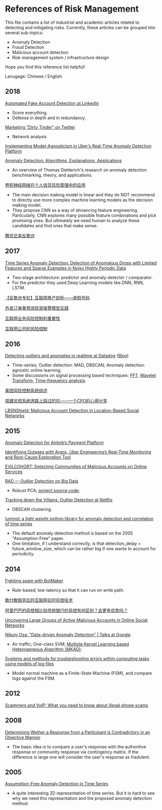 # References of Risk Management

This file contains a list of industrial and academic articles related to detecting and mitigating risks. Currently, these articles can be grouped into several sub-topics:

- Anomaly Detection
- Fraud Detection
- Malicious account detection
- Risk management system / infrastructure design

Hope you find this reference list helpful!

Lanugage: Chinese / English

## 2018

[Automated Fake Account Detection at LinkedIn](https://engineering.linkedin.com/blog/2018/09/automated-fake-account-detection-at-linkedin)

- Score everything.
- Defense in depth and in redundancy.

[Marketing "Dirty Tinder" on Twitter](https://labsblog.f-secure.com/2018/03/16/marketing-dirty-tinder-on-twitter/)
- Network analysis

[Implementing Model-Agnosticism in Uber’s Real-Time Anomaly Detection Platform](https://eng.uber.com/anomaly-detection/)

[Anomaly Detection: Algorithms, Explanations, Applications](https://www.microsoft.com/en-us/research/video/anomaly-detection-algorithms-explanations-applications/)

- An overview of Thomas Dietterich's research on anomaly detection benchmarking, theory, and applications.

[卷积神经网络在个人信贷风险管理中的应用](https://mp.weixin.qq.com/s/kpqYRAYiePZscC-tyLtzYw)

- The main decision making model is linear and they do NOT recommend to directly use more complex machine learning models as the decision making model.
- They propose CNN as a way of ehnancing feature engineering. Particularly, CNN explores many possible feature combinations and pick promising ones. But ultimately we need human to analyze these candidates and find ones that make sense.


[腾讯交易反欺诈](https://mp.weixin.qq.com/s/uqa9zY4oUfaEMdnEmP6glg)

## 2017

[Time Series Anomaly Detection: Detection of Anomalous Drops with Limited Features and Sparse Examples in Noisy Highly Periodic Data](https://arxiv.org/pdf/1708.03665.pdf)

- Two-stage architecture: predictor and anomaly-detector / comparator.
- For the predictor they used Deep Learning models like DNN, RNN, LSTM.

[【反欺诈专栏】互联网黑产剖析——虚假号码](https://zhuanlan.zhihu.com/p/25474128)

[外卖订单量预测异常报警模型实践](https://tech.meituan.com/order-holtwinter.html)

[互联网业务风险控制的重要性](https://www.jianshu.com/p/bd6eb2d2b91b)

[互联网公司的风险控制](https://yq.aliyun.com/articles/136434)

## 2016

[Detecting outliers and anomalies in realtime at Datadog](https://www.youtube.com/watch?v=mG4ZpEhRKHA) ([Blog](https://www.datadoghq.com/blog/outlier-detection-algorithms-at-datadog))

- Time-series; Outlier detection: MAD, DBSCAN; Anomaly detection: agnostic online learning;
- Some discussions on signal processing based techniques: [FFT](https://en.wikipedia.org/wiki/Fast_Fourier_transform), [Wavelet Transform](https://en.wikipedia.org/wiki/Wavelet_transform), [Time–frequency analysis](https://en.wikipedia.org/wiki/Time–frequency_analysis).

[美团风险控制系统综述](https://tech.meituan.com/online-risk-control.html) 

[搭建风控系统道路上踩过的坑——一个CPO的心得分享](http://bigsec.com/bigsec-news/wechat-161010-CPOfenxiang)

[LBSNShield: Malicious Account Detection in Location-Based Social Networks](https://pdfs.semanticscholar.org/3f5f/1b61fa856a2512afa9afe79b66b274dad59e.pdf)

## 2015

[Anomaly Detection for Airbnb’s Payment Platform](https://medium.com/airbnb-engineering/anomaly-detection-for-airbnb-s-payment-platform-e3b0ec513199)

[Identifying Outages with Argos, Uber Engineering’s Real-Time Monitoring and Root-Cause Exploration Tool](https://eng.uber.com/argos/)

[EVILCOHORT: Detecting Communities of Malicious Accounts on Online Services](http://www0.cs.ucl.ac.uk/staff/G.Stringhini/papers/evilcohort-usenix2015.pdf)

[RAD — Outlier Detection on Big Data](https://medium.com/netflix-techblog/rad-outlier-detection-on-big-data-d6b0494371cc)

- Robust PCA; [project source code](https://github.com/Netflix/Surus);

[Tracking down the Villains: Outlier Detection at Netflix](https://medium.com/netflix-techblog/tracking-down-the-villains-outlier-detection-at-netflix-40360b31732)

- DBSCAN clustering.

[luminol: a light weight python library for anomaly detection and correlation of time series](https://github.com/linkedin/luminol)

- The default anomaly detection method is based on the 2005 "Assumption-Free" paper.
- One limitation, if I understand correctly, is that detection_delay = future_window_size, which can be rather big if one wants to account for periodicity.

## 2014

[Fighting spam with BotMaker](https://blog.twitter.com/engineering/en_us/a/2014/fighting-spam-with-botmaker.html)
- Rule-based; low-latency so that it can run on write path.

[敢付敢赔背后的互联网实时风控技术](http://www.infoq.com/cn/presentations/internet-real-time-wind-control-technology)

[阿里巴巴的风控相比较传统银行的风控有何区别？会更有优势吗？](https://www.zhihu.com/question/23184094)

[Uncovering Large Groups of Active Malicious Accounts in Online Social Networks](https://users.cs.duke.edu/~xwy/publications/SynchroTrap-ccs14.pdf)

[Nikunj Oza: "Data-driven Anomaly Detection" | Talks at Google](https://www.youtube.com/watch?v=5mBiac_dhbs&t=1175s)

- Air traffic; One-class SVM; [Multiple Kernel Learning based Heterogeneous Algorithm (MKAD)](https://c3.nasa.gov/dashlink/projects/34/);

[Systems and methods for troubleshooting errors within computing tasks using models of log files](https://patents.google.com/patent/US9552249B1/en)

- Model normal machine as a Finite-State Machine (FSM), and compare logs against the FSM.

## 2012

[Scammers and VoIP: What you need to know about illegal phone scams](https://www.voipreview.org/blog/scammers-and-voip-what-you-need-know-about-illegal-phone-scams)

## 2008

[Determining Wether a Response from a Participant is Contradictory in an Objective Manner](http://pdfpiw.uspto.gov/.piw?PageNum=0&docid=08396718&IDKey=69A698AB1EBA%0D%0A&HomeUrl=http%3A%2F%2Fpatft.uspto.gov%2Fnetacgi%2Fnph-Parser%3FSect1%3DPTO1%2526Sect2%3DHITOFF%2526d%3DPALL%2526p%3D1%2526u%3D%25252Fnetahtml%25252FPTO%25252Fsrchnum.htm%2526r%3D1%2526f%3DG%2526l%3D50%2526s1%3D8396718.PN.%2526OS%3DPN%2F8396718%2526RS%3DPN%2F8396718)

- The basic idea is to compare a user's response with the authoritive response or community response via contingency matrix. If the difference is large one will consider the user's response as fradulent.

## 2005

[Assumption-Free Anomaly Detection in Time Series](http://www.cs.ucr.edu/~wli/publications/WeiL_AnomalyDetection.doc)

- A quite interesting 2D representation of time series. But it is hard to see why we need this representation and the proposed anomaly detection method.
